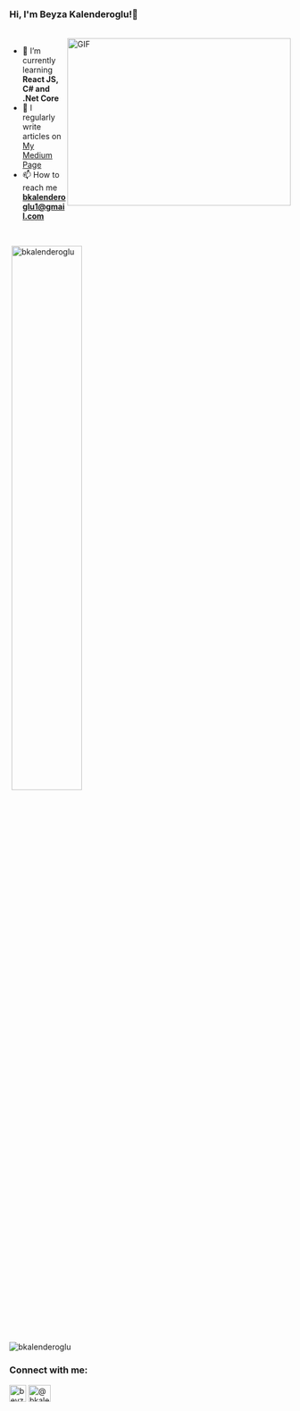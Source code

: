 ### Hi, I'm Beyza Kalenderoglu!👋
<br>

<img align="right" alt="GIF" src="https://github.com/arsentieva/arsentieva/blob/main/code.gif?raw=true" width="400" height="300" />

- 🌱 I’m currently learning **React JS, C# and .Net Core** 
- 📝 I regularly write articles on [My Medium Page](https://bkalenderoglu.medium.com/)
- 📫 How to reach me **bkalenderoglu1@gmail.com**

<br>

<p>&nbsp;<img  src="https://github-readme-stats.vercel.app/api?username=bkalenderoglu&show_icons=true&theme=dark&locale=en" alt="bkalenderoglu" width="50%" /></p>
<p><img  src="https://github-readme-stats.vercel.app/api/top-langs?username=bkalenderoglu&show_icons=true&theme=radical&locale=en&layout=compact" alt="bkalenderoglu" /></p>


<h3>Connect with me: </h3>
<p>
<a href="https://linkedin.com/in/beyzakalenderoglu/" target="blank"><img align="center" src="https://velanovascular.com/wp-content/uploads/2020/06/LinkedIn.png" alt="beyzakalenderoglu" height="30" width="30" /></a>
<a href="https://bkalenderoglu.medium.com/" target="blank"><img align="center" src="https://cdn.jsdelivr.net/npm/simple-icons@3.0.1/icons/medium.svg" alt="@bkalenderoglu" height="30" width="40" /></a>
</p>

